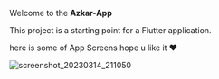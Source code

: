 Welcome to the **Azkar-App** 

This project is a starting point for a Flutter application.

here is some of App Screens hope u like it ❤

![screenshot_20230314_211050](https://user-images.githubusercontent.com/109550336/225116155-e849fa57-32a4-494b-9fc8-266159e7f22d.png)



